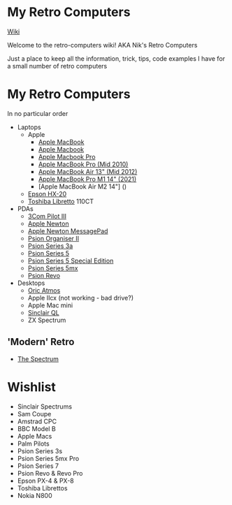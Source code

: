 # My Retro Computers

[Wiki](https://github.com/nikjones/retro-computers/wiki)

Welcome to the retro-computers wiki! AKA Nik's Retro Computers

Just a place to keep all the information, trick, tips, code examples I have for a small number of retro computers

# My Retro Computers
In no particular order
- Laptops
  - Apple
    - [Apple MacBook]()
    - [Apple Macbook]()
    - [Apple Macbook Pro]()
    - [Apple MacBook Pro (Mid 2010)](Apple-MacBook-Pro-(Mid-2010))
    - [Apple MacBook Air 13" (Mid 2012)](Apple-Macbook-Air-(Mid-2012))
    - [Apple MacBook Pro M1 14" (2021)](Apple-Macbook-Pro-M1-(2021))
    - [Apple MacBook Air M2 14"] ()
  - [Epson HX-20](Epson-HX%E2%80%9020)
  - [Toshiba Libretto](Toshiba-Libretto) 110CT
- PDAs
  - [3Com Pilot III](Palm-Pilot)
  - [Apple Newton](Apple-Newton)
  - [Apple Newton MessagePad](https://github.com/nikjones/retro-computers/wiki/Apple-Newton)
  - [Psion Organiser II](Psion-Organiser-II)
  - [Psion Series 3a](Psion-Series-3)
  - [Psion Series 5](https://github.com/nikjones/vintage-computers/wiki/Psion-Series-5-&-5mx#psion-series-5)
  - [Psion Series 5 Special Edition](https://github.com/nikjones/vintage-computers/wiki/Psion-Series-5-&-5mx#psion-series-5-special-edition)
  - [Psion Series 5mx](https://github.com/nikjones/vintage-computers/wiki/Psion-Series-5-&-5mx#psion-series-5mx)
  - [Psion Revo](https://github.com/nikjones/vintage-computers/wiki/Psion-Revo)
- Desktops
  - [Oric Atmos](Oric-Atmos)
  - Apple IIcx (not working - bad drive?)
  - Apple Mac mini
  - [Sinclair QL](Sinclair-QL)
  - ZX Spectrum
## 'Modern' Retro
- [The Spectrum](The-Spectrum)
# Wishlist
- Sinclair Spectrums
- Sam Coupe
- Amstrad CPC
- BBC Model B
- Apple Macs
- Palm Pilots
- Psion Series 3s
- Psion Series 5mx Pro
- Psion Series 7
- Psion Revo & Revo Pro
- Epson PX-4 & PX-8
- Toshiba Librettos
- Nokia N800
